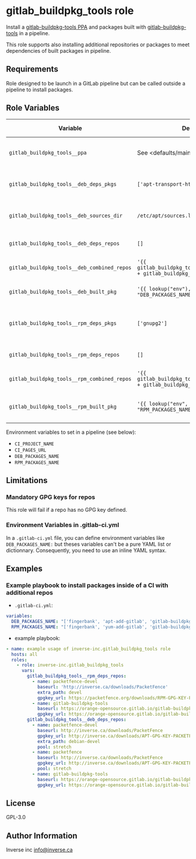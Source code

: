 gitlab_buildpkg_tools role
==========================

Install a [gitlab-buildpkg-tools PPA](http://orange-opensource.gitlab.io/gitlab-buildpkg-tools/)
and packages built with [gitlab-buildpkg-tools](https://gitlab.com/Orange-OpenSource/gitlab-buildpkg-tools) in a pipeline.

This role supports also installing additional repositories or packages to meet
dependencies of built packages in pipeline.

Requirements
------------

Role designed to be launch in a GitLab pipeline but can be called outside a
pipeline to install packages.

Role Variables
--------------

| Variable                                    | Default                                                                      | Comments (type)                               |
| ---                                         | ---                                                                          | ---                                           |
| `gitlab_buildpkg_tools__ppa`                | See <defaults/main.yml>                                                      | Dict with name, url and GPG key taken from CI |
| `gitlab_buildpkg_tools__deb_deps_pkgs`      | `['apt-transport-https','gnupg']`                                            | List of Debian dependencies to install repos  |
| `gitlab_buildpkg_tools__deb_sources_dir`    | `/etc/apt/sources.list.d`                                                    | Debian directory to store repos files         |
| `gitlab_buildpkg_tools__deb_deps_repos`     | `[]`                                                                         | List of additional Debian repos               |
| `gitlab_buildpkg_tools__deb_combined_repos` | `'{{ gitlab_buildpkg_tools__deb_deps_repos + gitlab_buildpkg_tools__ppa }}'` | List of Debian repos to install               |
| `gitlab_buildpkg_tools__deb_built_pkg`      | `'{{ lookup("env"), "DEB_PACKAGES_NAME" }}'`                                 | List of Debian packages to install            |
| `gitlab_buildpkg_tools__rpm_deps_pkgs`      | `['gnupg2']`                                                                 | List of CentOS dependencies to install repos  |
| `gitlab_buildpkg_tools__rpm_deps_repos`     | `[]`                                                                         | List of additional CentOS repos               |
| `gitlab_buildpkg_tools__rpm_combined_repos` | `'{{ gitlab_buildpkg_tools__rpm_deps_repos + gitlab_buildpkg_tools__ppa }}'` | List of CentOS repos to install               |
| `gitlab_buildpkg_tools__rpm_built_pkg`      | `'{{ lookup("env", "RPM_PACKAGES_NAME") }}'`                                 | List of CentOS packages to install            |


Environment variables to set in a pipeline (see below):
* `CI_PROJECT_NAME`
* `CI_PAGES_URL`
* `DEB_PACKAGES_NAME`
* `RPM_PACKAGES_NAME`


Limitations
-----------

### Mandatory GPG keys for repos ###

This role will fail if a repo has no GPG key defined.

### Environment Variables in .gitlab-ci.yml  ###

In a `.gitlab-ci.yml` file, you can define environment variables like
`DEB_PACKAGES_NAME:` but theses variables can't be a pure YAML list or
dictionnary. Consequently, you need to use an inline YAML syntax.

Examples
--------

### Example playbook to install packages **inside** of a CI with additional repos ###


  * `.gitlab-ci.yml`:

```yaml
variables:
  DEB_PACKAGES_NAME: "['fingerbank', 'apt-add-gitlab', 'gitlab-buildpkg-tools']"
  RPM_PACKAGES_NAME: "['fingerbank', 'yum-add-gitlab', 'gitlab-buildpkg-tools']"
```

  * example playbook:

```yaml
- name: example usage of inverse-inc.gitlab_buildpkg_tools role
  hosts: all
  roles:
    - role: inverse-inc.gitlab_buildpkg_tools
      vars:
        gitlab_buildpkg_tools__rpm_deps_repos:
          - name: packetfence-devel
            baseurl: 'http://inverse.ca/downloads/PacketFence'
            extra_path: devel
            gpgkey_url: https://packetfence.org/downloads/RPM-GPG-KEY-PACKETFENCE-CENTOS
          - name: gitlab-buildpkg-tools
            baseurl: https://orange-opensource.gitlab.io/gitlab-buildpkg-tools
            gpgkey_url: https://orange-opensource.gitlab.io/gitlab-buildpkg-tools/GPG_PUBLIC_KEY
        gitlab_buildpkg_tools__deb_deps_repos:
          - name: packetfence-devel
            baseurl: http://inverse.ca/downloads/PacketFence
            gpgkey_url: http://inverse.ca/downloads/APT-GPG-KEY-PACKETFENCE-DEBIAN
            extra_path: debian-devel
            pool: stretch
          - name: packetfence
            baseurl: http://inverse.ca/downloads/PacketFence
            gpgkey_url: http://inverse.ca/downloads/APT-GPG-KEY-PACKETFENCE-DEBIAN
            pool: stretch
          - name: gitlab-buildpkg-tools
            baseurl: https://orange-opensource.gitlab.io/gitlab-buildpkg-tools
            gpgkey_url: https://orange-opensource.gitlab.io/gitlab-buildpkg-tools/GPG_PUBLIC_KEY
```

License
-------

GPL-3.0

Author Information
------------------

Inverse inc <info@inverse.ca>
